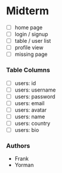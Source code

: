 # Midterm

- [ ] home page
- [ ] login / signup
- [ ] table / user list
- [ ] profile view
- [ ] missing page

### Table Columns

- [ ] users: id
- [ ] users: username
- [ ] users: password
- [ ] users: email
- [ ] users: avatar
- [ ] users: name
- [ ] users: country
- [ ] users: bio

### Authors

- Frank
- Yorman